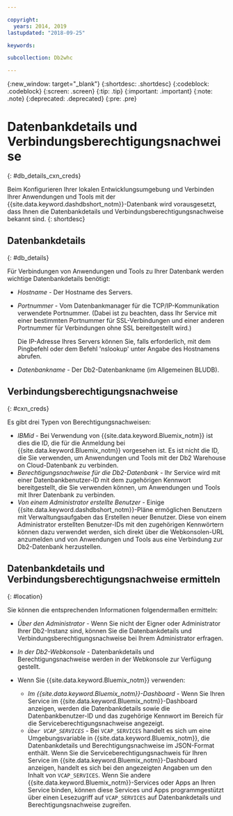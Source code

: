 ```yaml
---

copyright:
  years: 2014, 2019
lastupdated: "2018-09-25"

keywords:

subcollection: Db2whc

---
```


<!-- Attribute definitions --> 
{:new_window: target="_blank"}
{:shortdesc: .shortdesc}
{:codeblock: .codeblock}
{:screen: .screen}
{:tip: .tip}
{:important: .important}
{:note: .note}
{:deprecated: .deprecated}
{:pre: .pre}

# Datenbankdetails und Verbindungsberechtigungsnachweise
{: #db_details_cxn_creds}

Beim Konfigurieren Ihrer lokalen Entwicklungsumgebung und Verbinden Ihrer Anwendungen und Tools mit der {{site.data.keyword.dashdbshort_notm}}-Datenbank wird vorausgesetzt, dass Ihnen die Datenbankdetails und Verbindungsberechtigungsnachweise bekannt sind.
{: shortdesc}

## Datenbankdetails
{: #db_details}

Für Verbindungen von Anwendungen und Tools zu Ihrer Datenbank werden wichtige Datenbankdetails benötigt:

- *Hostname* - Der Hostname des Servers.
- *Portnummer* - Vom Datenbankmanager für die TCP/IP-Kommunikation verwendete Portnummer. (Dabei ist zu beachten, dass Ihr Service mit einer bestimmten Portnummer für SSL-Verbindungen und einer anderen Portnummer für Verbindungen ohne SSL bereitgestellt wird.)

   Die IP-Adresse Ihres Servers können Sie, falls erforderlich, mit dem Pingbefehl oder dem Befehl 'nslookup' unter Angabe des Hostnamens abrufen.
- *Datenbankname* - Der Db2-Datenbankname (im Allgemeinen BLUDB).

## Verbindungsberechtigungsnachweise
{: #cxn_creds}

Es gibt drei Typen von Berechtigungsnachweisen:

- *IBMid* - Bei Verwendung von {{site.data.keyword.Bluemix_notm}} ist dies die ID, die für die Anmeldung bei {{site.data.keyword.Bluemix_notm}} vorgesehen ist. Es ist nicht die ID, die Sie verwenden, um Anwendungen und Tools mit der Db2 Warehouse on Cloud-Datenbank zu verbinden.
- *Berechtigungsnachweise für die Db2-Datenbank* - Ihr Service wird mit einer Datenbankbenutzer-ID mit dem zugehörigen Kennwort bereitgestellt, die Sie verwenden können, um Anwendungen und Tools mit Ihrer Datenbank zu verbinden.
- *Von einem Administrator erstellte Benutzer* - Einige {{site.data.keyword.dashdbshort_notm}}-Pläne ermöglichen Benutzern mit Verwaltungsaufgaben das Erstellen neuer Benutzer. Diese von einem Administrator erstellten Benutzer-IDs mit den zugehörigen Kennwörtern können dazu verwendet werden, sich direkt über die Webkonsolen-URL anzumelden und von Anwendungen und Tools aus eine Verbindung zur Db2-Datenbank herzustellen.

## Datenbankdetails und Verbindungsberechtigungsnachweise ermitteln
{: #location}

Sie können die entsprechenden Informationen folgendermaßen ermitteln:

- *Über den Administrator* - Wenn Sie nicht der Eigner oder Administrator Ihrer Db2-Instanz sind, können Sie die Datenbankdetails und Verbindungsberechtigungsnachweise bei Ihrem Administrator erfragen.
- *In der Db2-Webkonsole* - Datenbankdetails und Berechtigungsnachweise werden in der Webkonsole zur Verfügung gestellt.
- Wenn Sie {{site.data.keyword.Bluemix_notm}} verwenden: 
   
   - *Im {{site.data.keyword.Bluemix_notm}}-Dashboard* - Wenn Sie Ihren Service im {{site.data.keyword.Bluemix_notm}}-Dashboard anzeigen, werden die Datenbankdetails sowie die Datenbankbenutzer-ID und das zugehörige Kennwort im Bereich für die Serviceberechtigungsnachweise angezeigt.
   - *`Über VCAP_SERVICES`* - Bei `VCAP_SERVICES` handelt es sich um eine Umgebungsvariable in {{site.data.keyword.Bluemix_notm}}, die Datenbankdetails und Berechtigungsnachweise im JSON-Format enthält. Wenn Sie die Serviceberechtigungsnachweis für Ihren Service im {{site.data.keyword.Bluemix_notm}}-Dashboard anzeigen, handelt es sich bei den angezeigten Angaben um den Inhalt von `VCAP_SERVICES`. Wenn Sie andere {{site.data.keyword.Bluemix_notm}}-Services oder Apps an Ihren Service binden, können diese Services und Apps programmgestützt über einen Lesezugriff auf `VCAP_SERVICES` auf Datenbankdetails und Berechtigungsnachweise zugreifen.
